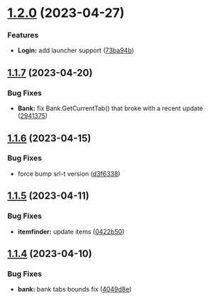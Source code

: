 # [1.2.0](https://github.com/Torwent/SRL-T/compare/v1.1.7...v1.2.0) (2023-04-27)


### Features

* **Login:** add launcher support ([73ba94b](https://github.com/Torwent/SRL-T/commit/73ba94b1d2653f4b58491d18b338e7953405628a))



## [1.1.7](https://github.com/Torwent/SRL-T/compare/v1.1.6...v1.1.7) (2023-04-20)


### Bug Fixes

* **Bank:** fix Bank.GetCurrentTab() that broke with a recent update ([2941375](https://github.com/Torwent/SRL-T/commit/294137508bc9a9e60a2f4a0802046d53765a0aee))



## [1.1.6](https://github.com/Torwent/SRL-T/compare/v1.1.5...v1.1.6) (2023-04-15)


### Bug Fixes

* force bump srl-t version ([d3f6338](https://github.com/Torwent/SRL-T/commit/d3f6338cc374764e88af988d60589525b05a8b67))



## [1.1.5](https://github.com/Torwent/SRL-T/compare/v1.1.4...v1.1.5) (2023-04-11)


### Bug Fixes

* **itemfinder:** update items ([0422b50](https://github.com/Torwent/SRL-T/commit/0422b501be87078c19c374571432b4b531b2449e))



## [1.1.4](https://github.com/Torwent/SRL-T/compare/v1.1.3...v1.1.4) (2023-04-10)


### Bug Fixes

* **bank:** bank tabs bounds fix ([4049d8e](https://github.com/Torwent/SRL-T/commit/4049d8ed0e9afa37b23fb95244b9624e75a6ffe9))



